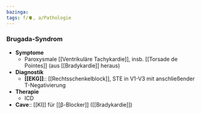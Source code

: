 ```yaml
---
bazinga: 
tags: f/🫀, a/Pathologie
---
```

### Brugada-Syndrom
- **Symptome**
	- Paroxysmale [[Ventrikuläre Tachykardie]], insb. [[Torsade de Pointes]] (aus [[Bradykardie]] heraus)
- **Diagnostik**
	- **[[EKG]]**:: [[Rechtsschenkelblock]], STE in V1-V3 mit anschließender T-Negativierung
- **Therapie**
	- ICD
- **Cave**:: [[KI]] für [[β-Blocker]] ([[Bradykardie]])